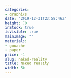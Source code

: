 ```yaml
---
categories:
- graphics
date: "2019-12-31T23:58:46Z"
height: 70
inStock: true
isVisible: true
mainImage: ""
materials:
- gouache
- paper
price: -1
slug: naked-reality
title: Naked reality
width: 50
---
```



